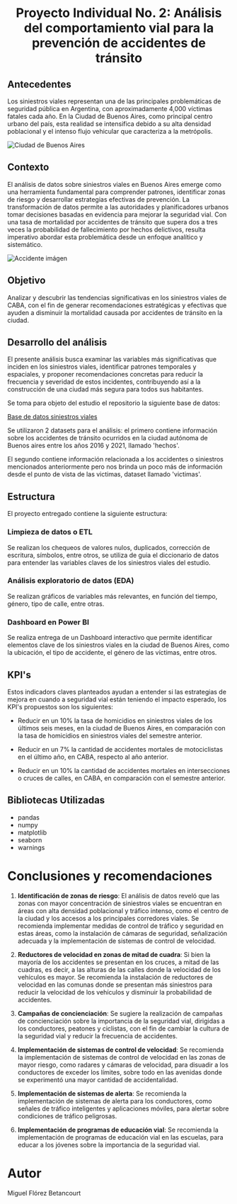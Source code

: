 <h1 align="center">Proyecto Individual No. 2: Análisis del comportamiento vial para la  prevención de accidentes de tránsito </h1>


## Antecedentes

Los siniestros viales representan una de las principales problemáticas de seguridad pública en Argentina, con aproximadamente 4,000 víctimas fatales cada año. En la Ciudad de Buenos Aires, como principal centro urbano del país, esta realidad se intensifica debido a su alta densidad poblacional y el intenso flujo vehicular que caracteriza a la metrópolis.

![Ciudad de Buenos Aires](https://cdn.pixabay.com/photo/2019/06/03/06/00/argentina-4248156_1280.jpg)

## Contexto

El análisis de datos sobre siniestros viales en Buenos Aires emerge como una herramienta fundamental para comprender patrones, identificar zonas de riesgo y desarrollar estrategias efectivas de prevención. La transformación de datos permite a las autoridades y planificadores urbanos tomar decisiones basadas en evidencia para mejorar la seguridad vial.
Con una tasa de mortalidad por accidentes de tránsito que supera dos a tres veces la probabilidad de fallecimiento por hechos delictivos, resulta imperativo abordar esta problemática desde un enfoque analítico y sistemático. 

![Accidente imágen](https://media.istockphoto.com/id/451333971/es/foto/auto-accidente-con-dos-coches-que-implican.jpg?s=1024x1024&w=is&k=20&c=-cKt-Qj3Wob_nazJtxIwP5YY9pE-d-EF3qF5UPnRtP0=)

## Objetivo

Analizar y descubrir las tendencias significativas en los siniestros viales de CABA, con el fin de generar recomendaciones estratégicas y efectivas que ayuden a disminuir la mortalidad causada por accidentes de tránsito en la ciudad.

## Desarrollo del análisis

El presente análisis busca examinar las variables más significativas que inciden en los siniestros viales, identificar patrones temporales y espaciales, y proponer recomendaciones concretas para reducir la frecuencia y severidad de estos incidentes, contribuyendo así a la construcción de una ciudad más segura para todos sus habitantes.

Se toma para objeto del estudio el repositorio la siguiente base de datos:

[Base de datos siniestros viales  ](https://docs.google.com/spreadsheets/d/1nq00jGIZHQ1RLSET43zKnUsMsoFb-pBg/edit#gid=1625530738)

Se utilizaron 2 datasets para el  análisis: el primero contiene información sobre los accidentes de tránsito ocurridos en la ciudad autónoma de Buenos aires entre los años 2016 y 2021, llamado 'hechos'.

El segundo contiene información relacionada a los accidentes o siniestros mencionados anteriormente pero nos brinda un poco más de información desde el punto de vista de las victimas, dataset llamado 'victimas'.

## Estructura

El proyecto entregado contiene la siguiente  estructura:

### Limpieza de datos o ETL

Se realizan los chequeos de valores nulos, duplicados, corrección de escritura, símbolos, entre otros, se utiliza de guia el diccionario de datos para entender las variables claves de los siniestros viales del estudio.

### Análisis exploratorio de datos (EDA)

Se realizan gráficos de variables más relevantes, en función del tiempo, género, tipo de calle, entre otras.

### Dashboard en Power BI

Se realiza entrega de un Dashboard interactivo que permite identificar elementos  clave de los siniestros viales en la ciudad de Buenos Aires, como la ubicación,  el tipo de accidente, el género de las víctimas, entre otros.


## KPI's

Estos indicadors claves planteados ayudan a entender si las estrategias de mejora en cuando a seguridad vial están teniendo  el impacto esperado, los KPI's propuestos son los siguientes:

- Reducir en un 10% la tasa de homicidios en siniestros viales de los últimos seis meses, en la ciudad de Buenos Aires, en comparación con la tasa de homicidios en siniestros viales del semestre anterior.

- Reducir en un 7% la cantidad de accidentes mortales de motociclistas en el último año, en CABA, respecto al año anterior.

- Reducir en un 10% la cantidad de accidentes mortales en intersecciones o cruces  de calles, en CABA, en comparación con el semestre anterior.


## Bibliotecas Utilizadas

- pandas
- numpy
- matplotlib
- seaborn
- warnings

# Conclusiones y recomendaciones

1. **Identificación de zonas de riesgo**: El análisis de datos reveló que las  zonas con mayor concentración de siniestros viales se encuentran en áreas con alta  densidad poblacional y tráfico intenso, como el centro de la ciudad y los accesos  a los principales corredores viales.  Se recomienda implementar medidas de control  de tráfico y seguridad en estas áreas, como la  instalación de cámaras de seguridad,  señalización adecuada y la implementación de  sistemas de control de velocidad.

2. **Reductores de velocidad en zonas de mitad  de cuadra**: Si bien la mayoría de los accidentes se presentan en los cruces, a mitad de las cuadras, es decir, a las alturas de las calles donde la  velocidad de los  vehículos es mayor. Se recomienda la instalación de reductores de  velocidad en las comunas donde se presentan más siniestros para reducir la velocidad de los vehículos y disminuir la   probabilidad de accidentes.

3. **Campañas de concienciación**: Se sugiere la realización de campañas  de concienciación  sobre la importancia de la seguridad vial, dirigidas a los   conductores, peatones y ciclistas, con el fin de cambiar la cultura de  la seguridad  vial y reducir la frecuencia de accidentes.

4. **Implementación de sistemas de control de velocidad**: Se recomienda la  implementación de sistemas de  control de velocidad en las zonas de mayor  riesgo,  como radares y cámaras  de velocidad, para disuadir a los conductores de  exceder  los límites, sobre todo en las avenidas donde se experimentó una mayor cantidad de accidentalidad.

5. **Implementación de sistemas de alerta**: Se recomienda la implementación de  sistemas de  alerta  para los conductores,  como señales de tráfico  inteligentes y   aplicaciones móviles,  para  alertar sobre condiciones de tráfico  peligrosas.

6. **Implementación de programas de educación vial**: Se recomienda la  implementación de   programas de educación vial en las escuelas,  para  educar a los   jóvenes sobre la importancia de la seguridad vial.

# Autor

Miguel Flórez Betancourt
